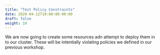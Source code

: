 ```yaml
---
title: "Test Policy Constraints"
date: 2020-04-12T18:00:00-00:00
draft: false
weight: 10
---
```



We are now going to create some resources adn attempt to deploy them in to our cluster. These will be intentially violating policies we defined in our previous workshop.

